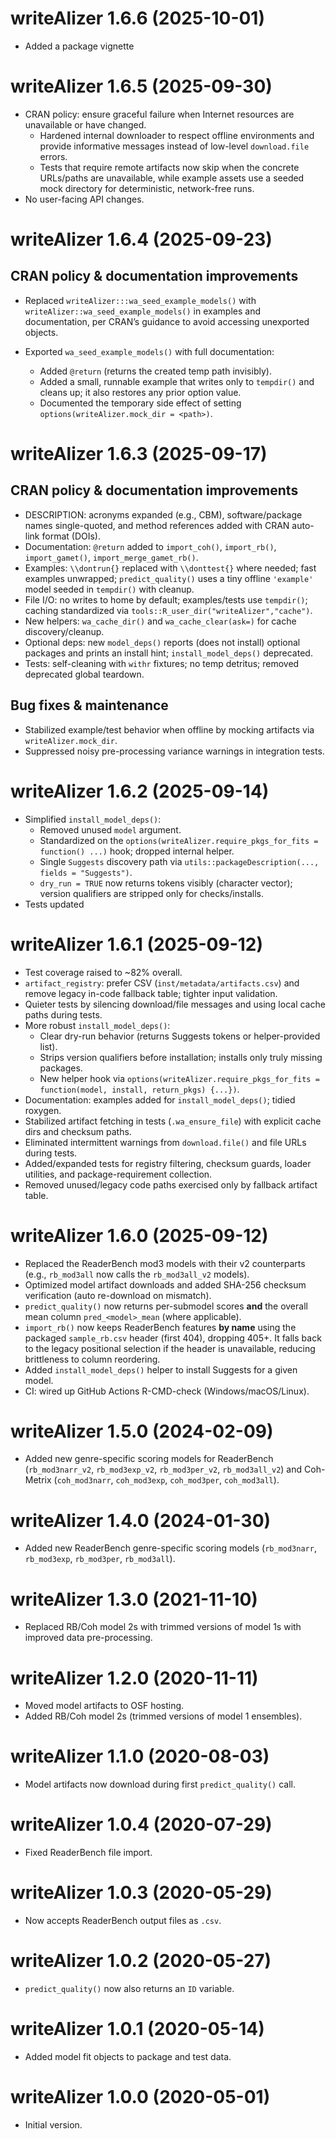 # writeAlizer 1.6.6 (2025-10-01)

- Added a package vignette

# writeAlizer 1.6.5 (2025-09-30)

- CRAN policy: ensure graceful failure when Internet resources are unavailable or have changed.
  - Hardened internal downloader to respect offline environments and provide informative messages
    instead of low-level `download.file` errors.
  - Tests that require remote artifacts now skip when the concrete URLs/paths are unavailable,
    while example assets use a seeded mock directory for deterministic, network-free runs.
- No user-facing API changes.

# writeAlizer 1.6.4 (2025-09-23)

## CRAN policy & documentation improvements

- Replaced `writeAlizer:::wa_seed_example_models()` with `writeAlizer::wa_seed_example_models()` in examples and documentation, per CRAN’s guidance to avoid accessing unexported objects.

- Exported `wa_seed_example_models()` with full documentation:
  - Added `@return` (returns the created temp path invisibly).
  - Added a small, runnable example that writes only to `tempdir()` and cleans up; it also restores any prior option value.
  - Documented the temporary side effect of setting `options(writeAlizer.mock_dir = <path>)`.

# writeAlizer 1.6.3 (2025-09-17)

## CRAN policy & documentation improvements
- DESCRIPTION: acronyms expanded (e.g., CBM), software/package names single-quoted, and method references added with CRAN auto-link format (DOIs).
- Documentation: `@return` added to `import_coh()`, `import_rb()`, `import_gamet()`, `import_merge_gamet_rb()`.
- Examples: `\\dontrun{}` replaced with `\\donttest{}` where needed; fast examples unwrapped; `predict_quality()` uses a tiny offline `'example'` model seeded in `tempdir()` with cleanup.
- File I/O: no writes to home by default; examples/tests use `tempdir()`; caching standardized via `tools::R_user_dir("writeAlizer","cache")`.
- New helpers: `wa_cache_dir()` and `wa_cache_clear(ask=)` for cache discovery/cleanup.
- Optional deps: new `model_deps()` reports (does not install) optional packages and prints an install hint; `install_model_deps()` deprecated.
- Tests: self-cleaning with `withr` fixtures; no temp detritus; removed deprecated global teardown.

## Bug fixes & maintenance
- Stabilized example/test behavior when offline by mocking artifacts via `writeAlizer.mock_dir`.
- Suppressed noisy pre-processing variance warnings in integration tests.

# writeAlizer 1.6.2 (2025-09-14)

- Simplified `install_model_deps()`:
  - Removed unused `model` argument.
  - Standardized on the `options(writeAlizer.require_pkgs_for_fits = function() ...)` hook; dropped internal helper.
  - Single `Suggests` discovery path via `utils::packageDescription(..., fields = "Suggests")`.
  - `dry_run = TRUE` now returns tokens visibly (character vector); version qualifiers are stripped only for checks/installs.
- Tests updated

# writeAlizer 1.6.1 (2025-09-12)

- Test coverage raised to ~82% overall.
- `artifact_registry`: prefer CSV (`inst/metadata/artifacts.csv`) and remove legacy in-code fallback table; tighter input validation.
- Quieter tests by silencing download/file messages and using local cache paths during tests.
- More robust `install_model_deps()`:
  - Clear dry-run behavior (returns Suggests tokens or helper-provided list).
  - Strips version qualifiers before installation; installs only truly missing packages.
  - New helper hook via `options(writeAlizer.require_pkgs_for_fits = function(model, install, return_pkgs) {...})`.
- Documentation: examples added for `install_model_deps()`; tidied roxygen.
- Stabilized artifact fetching in tests (`.wa_ensure_file`) with explicit cache dirs and checksum paths.
- Eliminated intermittent warnings from `download.file()` and file URLs during tests.
- Added/expanded tests for registry filtering, checksum guards, loader utilities, and package-requirement collection.
- Removed unused/legacy code paths exercised only by fallback artifact table.

# writeAlizer 1.6.0 (2025-09-12)

- Replaced the ReaderBench mod3 models with their v2 counterparts (e.g., `rb_mod3all` now calls the `rb_mod3all_v2` models).
- Optimized model artifact downloads and added SHA-256 checksum verification (auto re-download on mismatch).
- `predict_quality()` now returns per-submodel scores **and** the overall mean column `pred_<model>_mean` (where applicable).
- `import_rb()` now keeps ReaderBench features **by name** using the packaged `sample_rb.csv` header (first 404), dropping 405+. It falls back to the legacy positional selection if the header is unavailable, reducing brittleness to column reordering.
- Added `install_model_deps()` helper to install Suggests for a given model.
- CI: wired up GitHub Actions R-CMD-check (Windows/macOS/Linux).

# writeAlizer 1.5.0 (2024-02-09)

- Added new genre-specific scoring models for ReaderBench (`rb_mod3narr_v2`, `rb_mod3exp_v2`, `rb_mod3per_v2`, `rb_mod3all_v2`)
  and Coh-Metrix (`coh_mod3narr`, `coh_mod3exp`, `coh_mod3per`, `coh_mod3all`).

# writeAlizer 1.4.0 (2024-01-30)

- Added new ReaderBench genre-specific scoring models (`rb_mod3narr`, `rb_mod3exp`, `rb_mod3per`, `rb_mod3all`).

# writeAlizer 1.3.0 (2021-11-10)

- Replaced RB/Coh model 2s with trimmed versions of model 1s with improved data pre-processing.

# writeAlizer 1.2.0 (2020-11-11)

- Moved model artifacts to OSF hosting.
- Added RB/Coh model 2s (trimmed versions of model 1 ensembles).

# writeAlizer 1.1.0 (2020-08-03)

- Model artifacts now download during first `predict_quality()` call.

# writeAlizer 1.0.4 (2020-07-29)

- Fixed ReaderBench file import.

# writeAlizer 1.0.3 (2020-05-29)

- Now accepts ReaderBench output files as `.csv`.

# writeAlizer 1.0.2 (2020-05-27)

- `predict_quality()` now also returns an `ID` variable.

# writeAlizer 1.0.1 (2020-05-14)

- Added model fit objects to package and test data.

# writeAlizer 1.0.0 (2020-05-01)

- Initial version.
